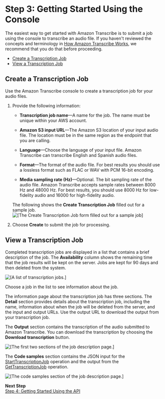 # Step 3: Getting Started Using the Console<a name="getting-started-asc-console"></a>

The easiest way to get started with Amazon Transcribe is to submit a job using the console to transcribe an audio file\. If you haven't reviewed the concepts and terminology in [How Amazon Transcribe Works](how-it-works.md), we recommend that you do that before proceeding\.


+ [Create a Transcription Job](#console-create-job)
+ [View a Transcription Job](#console-view-job)

## Create a Transcription Job<a name="console-create-job"></a>

Use the Amazon Transcribe console to create a transcription job for your audio files\.

1. Provide the following information:

   + **Transcription job name**—A name for the job\. The name must be unique within your AWS account\.

   + **Amazon S3 input URL**—The Amazon S3 location of your input audio file\. The location must be in the same region as the endpoint that you are calling\. 

   + **Language**—Choose the language of your input file\. Amazon Transcribe can transcribe English and Spanish audio files\.

   + **Format**—The format of the audio file\. For best results you should use a lossless format such as FLAC or WAV with PCM 16\-bit encoding\.

   + **Media sampling rate \(Hz\)**—Optional\. The bit sampling rate of the audio file\. Amazon Transcribe accepts sample rates between 8000 Hz and 48000 Hz\. For best results, you should use 8000 Hz for low\-fidelity audio and 16000 for high\-fidelity audio\.

   The following shows the **Create Transcription Job** filled out for a sample job\.  
![\[The Create Transcription Job form filled out for a sample job\]](http://docs.aws.amazon.com/transcribe/latest/dg/images/gs-10.png)

1. Choose **Create** to submit the job for processing\.

## View a Transcription Job<a name="console-view-job"></a>

Completed transcription jobs are displayed in a list that contains a brief description of the job\. The **Availability** column shows the remaining time that the job results will be kept on the server\. Jobs are kept for 90 days and then deleted from the system\.

![\[A list of transcription jobs.\]](http://docs.aws.amazon.com/transcribe/latest/dg/images/gs-20.png)

Choose a job in the list to see information about the job\.

The information page about the transcription job has three sections\. The **Detail** section provides details about the transcription job, including the name, information about when the job will be deleted from the server, and the input and output URLs\. Use the output URL to download the output from your transcription job\.

The **Output** section contains the transcription of the audio submitted to Amazon Transcribe\. You can download the transcription by choosing the **Download transcription** button\.

![\[The first two sections of the job description page.\]](http://docs.aws.amazon.com/transcribe/latest/dg/images/gs-30.png)

The **Code samples** section contains the JSON input for the [StartTranscriptionJob](API_StartTranscriptionJob.md) operation and the output from the [GetTranscriptionJob](API_GetTranscriptionJob.md) operation\.

![\[The code samples section of the job description page.\]](http://docs.aws.amazon.com/transcribe/latest/dg/images/gs-40.png)

**Next Step**  
[Step 4: Getting Started Using the API](getting-started-asc-api.md)